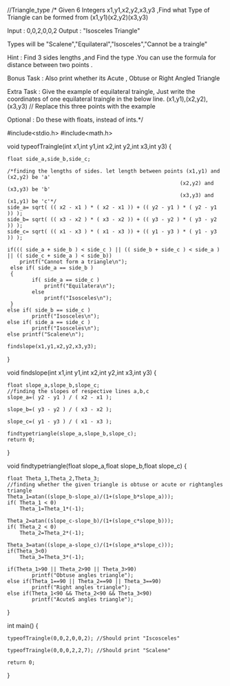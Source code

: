 //Triangle_type
/*
Given 6 Integers x1,y1,x2,y2,x3,y3 ,Find what Type of Triangle can be formed from (x1,y1)(x2,y2)(x3,y3)

Input : 0,0,2,0,0,2
Output : "Isosceles Triangle"

Types will be "Scalene","Equilateral","Isosceles","Cannot be a traingle"

Hint : Find 3 sides lengths ,and Find the type .You can use the formula for distance between two points .

Bonus Task : Also print whether its Acute , Obtuse or Right Angled Triangle

Extra Task : Give the example of equilateral traingle, Just write the coordinates of one equilateral traingle
 in the below line.
 (x1,y1),(x2,y2),(x3,y3) // Replace this three points with the example

Optional : Do these with floats, instead of ints.*/


#include<stdio.h>
#include<math.h>

void typeofTraingle(int x1,int y1,int x2,int y2,int x3,int y3)
{

    float side_a,side_b,side_c;
    
    /*finding the lengths of sides. let length between points (x1,y1) and (x2,y2) be 'a'
                                                            (x2,y2) and (x3,y3) be 'b'
                                                            (x3,y3) and (x1,y1) be 'c'*/
    side_a= sqrt( (( x2 - x1 ) * ( x2 - x1 )) + (( y2 - y1 ) * ( y2 - y1 )) );
    side_b= sqrt( (( x3 - x2 ) * ( x3 - x2 )) + (( y3 - y2 ) * ( y3 - y2 )) );
    side_c= sqrt( (( x1 - x3 ) * ( x1 - x3 )) + (( y1 - y3 ) * ( y1 - y3 )) );
    
    if((( side_a + side_b ) < side_c ) || (( side_b + side_c ) < side_a ) || (( side_c + side_a ) < side_b))
        printf("Cannot form a triangle\n");
     else if( side_a == side_b )
     {
            if( side_a == side_c )
                printf("Equilatera\n");
            else
                printf("Isosceles\n");
     }
    else if( side_b == side_c )
            printf("Isosceles\n");
    else if( side_a == side_c )
            printf("Isosceles\n");
    else printf("Scalene\n");

    findslope(x1,y1,x2,y2,x3,y3);
}

void findslope(int x1,int y1,int x2,int y2,int x3,int y3)
{

    float slope_a,slope_b,slope_c;
    //finding the slopes of respective lines a,b,c
    slope_a=( y2 - y1 ) / ( x2 - x1 );

    slope_b=( y3 - y2 ) / ( x3 - x2 );

    slope_c=( y1 - y3 ) / ( x1 - x3 );

    findtypetriangle(slope_a,slope_b,slope_c);
    return 0;
}

void findtypetriangle(float slope_a,float slope_b,float slope_c)
{

    float Theta_1,Theta_2,Theta_3;
    //finding whether the given triangle is obtuse or acute or rightangles triangle
    Theta_1=atan((slope_b-slope_a)/(1+(slope_b*slope_a)));
    if( Theta_1 < 0)
        Theta_1=Theta_1*(-1);

    Theta_2=atan((slope_c-slope_b)/(1+(slope_c*slope_b)));
    if( Theta_2 < 0)
        Theta_2=Theta_2*(-1);

    Theta_3=atan((slope_a-slope_c)/(1+(slope_a*slope_c)));
    if(Theta_3<0)
        Theta_3=Theta_3*(-1);

    if(Theta_1>90 || Theta_2>90 || Theta_3>90)
            printf("Obtuse angles triangle");
    else if(Theta_1==90 || Theta_2==90 || Theta_3==90)
            printf("Right angles triangle");
    else if(Theta_1<90 && Theta_2<90 && Theta_3<90)
            printf("AcuteS angles triangle");

}

int main()
{

    typeofTraingle(0,0,2,0,0,2); //Should print "Iscosceles"

    typeofTraingle(0,0,0,2,2,7); //Should print "Scalene"

    return 0;
}

